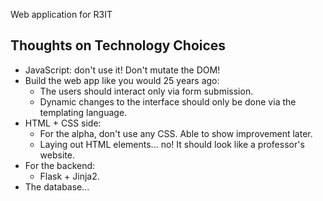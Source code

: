 Web application for R3IT

## Thoughts on Technology Choices

- JavaScript: don't use it! Don't mutate the DOM!
- Build the web app like you would 25 years ago:
	- The users should interact only via form submission.
	- Dynamic changes to the interface should only be done via the templating language.
- HTML + CSS side:
	- For the alpha, don't use any CSS. Able to show improvement later.
	- Laying out HTML elements... no! It should look like a professor's website.
- For the backend:
	- Flask + Jinja2.
- The database...